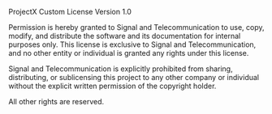 ProjectX Custom License
Version 1.0

Permission is hereby granted to Signal and Telecommunication to use, copy, modify, and distribute the software and its documentation for internal purposes only. This license is exclusive to Signal and Telecommunication, and no other entity or individual is granted any rights under this license.

Signal and Telecommunication is explicitly prohibited from sharing, distributing, or sublicensing this project to any other company or individual without the explicit written permission of the copyright holder.

All other rights are reserved.
